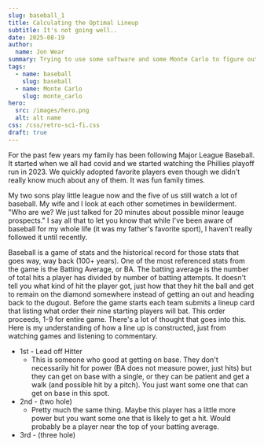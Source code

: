 ```yaml
---
slug: baseball_1
title: Calculating the Optimal Lineup
subtitle: It's not going well..
date: 2025-08-19
author:
  name: Jon Wear
summary: Trying to use some software and some Monte Carlo to figure out the best lineup for the Phillies
tags:
  - name: baseball
    slug: baseball
  - name: Monte Carlo
    slug: monte_carlo
hero:
  src: /images/hero.png
  alt: alt name
css: /css/retro-sci-fi.css
draft: true
---
```


For the past few years my family has been following Major League Baseball.  It started when we all had covid and we started watching the Phillies playoff run in 2023.  We quickly adopted favorite players even though we didn't really know much about any of them.  It was fun family times. 

My two sons play little league now and the five of us still watch a lot of baseball.  My wife and I look at each other sometimes in bewilderment.  "Who are we?  We just talked for 20 minutes about possible minor leauge prospects."  I say all that to let you know that while I've been aware of baseball for my whole life (it was my father's favorite sport), I haven't really followed it until recently.  

Baseball is a game of stats and the historical record for those stats that goes way, way back (100+ years).  One of the most referenced stats from the game is the Batting Average, or BA.  The batting average is the number of total hits a player has divided by number of batting attempts.  It doesn't tell you what kind of hit the player got, just how that they hit the ball and get to remain on the diamond somewhere instead of getting an out and heading back to the dugout.  Before the game starts each team submits a lineup card that listing what order their nine starting players will bat.  This order proceeds, 1-9 for entire game. There's a lot of thought that goes into this.  Here is my understanding of how a line up is constructed, just from watching games and listening to commentary.

* 1st - Lead off Hitter
    * This is someone who good at getting on base.  They don't necessarily hit for power (BA does not measure power, just hits) but they can get on base with a single, or they can be patient and get a walk (and possible hit by a pitch).  You just want some one that can get on base in this spot.
* 2nd - (two hole)
    * Pretty much the same thing.  Maybe this player has a little more power but you want some one that is likely to get a hit.  Would probably be a player near the top of your batting average.
* 3rd - (three hole)